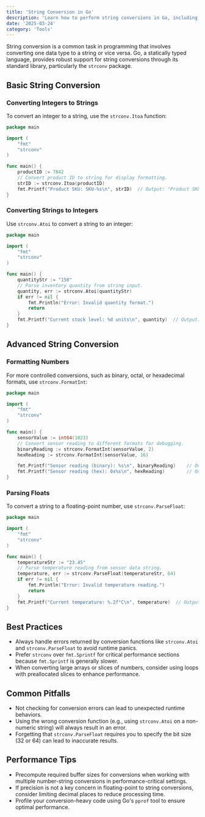 ```yaml
---
title: 'String Conversion in Go'
description: 'Learn how to perform string conversions in Go, including basic and advanced use cases.'
date: '2025-03-24'
category: 'Tools'
---
```


String conversion is a common task in programming that involves converting one data type to a string or vice versa. Go, a statically typed language, provides robust support for string conversions through its standard library, particularly the `strconv` package.

## Basic String Conversion

### Converting Integers to Strings

To convert an integer to a string, use the `strconv.Itoa` function:

```go
package main

import (
	"fmt"
	"strconv"
)

func main() {
	productID := 7842
	// Convert product ID to string for display formatting.
	strID := strconv.Itoa(productID)
	fmt.Printf("Product SKU: SKU-%s\n", strID)  // Output: "Product SKU: SKU-7842"
}
```

### Converting Strings to Integers

Use `strconv.Atoi` to convert a string to an integer:

```go
package main

import (
	"fmt"
	"strconv"
)

func main() {
	quantityStr := "150"
	// Parse inventory quantity from string input.
	quantity, err := strconv.Atoi(quantityStr)
	if err != nil {
		fmt.Println("Error: Invalid quantity format.")
		return
	}
	fmt.Printf("Current stock level: %d units\n", quantity)  // Output: Current stock level: 150 units
}
```

## Advanced String Conversion

### Formatting Numbers

For more controlled conversions, such as binary, octal, or hexadecimal formats, use `strconv.FormatInt`:

```go
package main

import (
	"fmt"
	"strconv"
)

func main() {
	sensorValue := int64(1023)
	// Convert sensor reading to different formats for debugging.
	binaryReading := strconv.FormatInt(sensorValue, 2)
	hexReading := strconv.FormatInt(sensorValue, 16)

	fmt.Printf("Sensor reading (binary): %s\n", binaryReading)    // Output: "1111111111"
	fmt.Printf("Sensor reading (hex): 0x%s\n", hexReading)        // Output: "0x3ff"
}
```

### Parsing Floats

To convert a string to a floating-point number, use `strconv.ParseFloat`:

```go
package main

import (
	"fmt"
	"strconv"
)

func main() {
	temperatureStr := "23.45"
	// Parse temperature reading from sensor data string.
	temperature, err := strconv.ParseFloat(temperatureStr, 64)
	if err != nil {
		fmt.Println("Error: Invalid temperature reading.")
		return
	}
	fmt.Printf("Current temperature: %.2f°C\n", temperature)  // Output: Current temperature: 23.45°C
}
```

## Best Practices

- Always handle errors returned by conversion functions like `strconv.Atoi` and `strconv.ParseFloat` to avoid runtime panics.
- Prefer `strconv` over `fmt.Sprintf` for critical performance sections because `fmt.Sprintf` is generally slower.
- When converting large arrays or slices of numbers, consider using loops with preallocated slices to enhance performance.

## Common Pitfalls

- Not checking for conversion errors can lead to unexpected runtime behaviors.
- Using the wrong conversion function (e.g., using `strconv.Atoi` on a non-numeric string) will always result in an error.
- Forgetting that `strconv.ParseFloat` requires you to specify the bit size (32 or 64) can lead to inaccurate results.

## Performance Tips

- Precompute required buffer sizes for conversions when working with multiple number-string conversions in performance-critical settings.
- If precision is not a key concern in floating-point to string conversions, consider limiting decimal places to reduce processing time.
- Profile your conversion-heavy code using Go's `pprof` tool to ensure optimal performance.